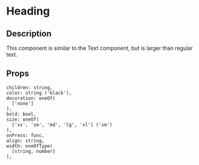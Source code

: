 # Heading

## Description

This component is similar to the Text component, but is larger than regular text.

## Props

```
children: string,
color: string ('black'),
decoration: oneOf(
  ['none']
),
bold: bool,
size: oneOf(
  ['xs', 'sm', 'md', 'lg', 'xl'] ('sm')
),
onPress: func,
align: string,
width: oneOfType(
  [string, number]
),
```
